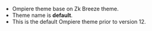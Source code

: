* Ompiere theme base on Zk Breeze theme.
* Theme name is **default**.
* This is the default Ompiere theme prior to version 12.